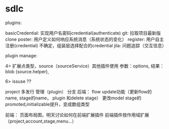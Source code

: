 # sdlc

plugins:

basicCredential: 实现用户名密码credential(authenticate)
git: 拉取项目最新版clone
poster: 用户定义如何响应系统消息（系统状态的变化）
register: 用户自主注册(credential) 不确定，组装层选择配合的credential
jila: 问题追踪（交互信息）

plugin manage:

<!-- 1> product emiter 路由的日志（插件使用）--   模型层 抛事件 路由 抛事件（选择哪些） 是否可以扩展？？（内部日志插件，外部product事件） poster \/ 部分 -->
<!-- 2> 路由扩展																																																													\/ -->
<!-- 3> 前端扩展 (webpack数组)																																																						\/ -->
4> 扩展点类型，source（sourceService）其他插件使用 参数：options, 结果：blob (source.helper),
<!-- 5> injection扩展 -->
6> issuse ??

<!-- trace回滚（delete）add router for filter trace of project -->
<!-- session可配置 -->

project 多发行 管理（plugin）
				分支
后端：
flow update功能（更新flow的name, stage的name， plugin 和delete stage）
更改model stage的promoted,initializable提升，变成数组类型

前端：
页面布局图，明天讨论如何在前端扩展插件
前端插件按作用域扩展（project,account,stage,menu...）